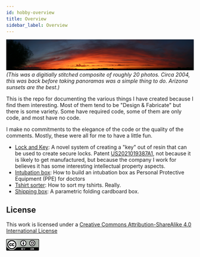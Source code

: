 ```yaml
---
id: hobby-overview
title: Overview 
sidebar_label: Overview
---
```


![A hobby photo from before panos were a thing](assets/sunset_04090501_final.jpg)
*(This was a digitially stitched composite of roughly 20 photos.  Circa 2004, this was back before taking panoramas was a simple thing to do.  Arizona sunsets are the best.)*

This is the repo for documenting the various things I have created because I find them interesting.  Most of them tend to be "Design & Fabricate" but there is some variety.  Some have required code, some of them are only code, and most have no code.

I make no commitments to the elegance of the code or the quality of the comments.  Mostly, these were all for me to have a little fun.

* [Lock and Key](lock-n-key/README.md):  A novel system of creating a "key" out of resin that can be used to create secure locks.  Patent [US2021019387A1](https://patents.google.com/patent/US20210019387A1/en?oq=US2021019387A1), not because it is likely to get manufactured, but because the company I work for believes it has some interesting intellectual property aspects.
* [Intubation box](intubation.md): How to build an intubation box as Personal Protective Equipment (PPE) for doctors 
* [Tshirt sorter](tshirts/tshirts.md):  How to sort my tshirts.  Really.
* [Shipping box](shipping-box.md):  A parametric folding cardboard box.

## License

This work is licensed under a
[Creative Commons Attribution-ShareAlike 4.0 International License](https://creativecommons.org/licenses/by-nc-sa/4.0/)

![License image](assets/88x31.png)
